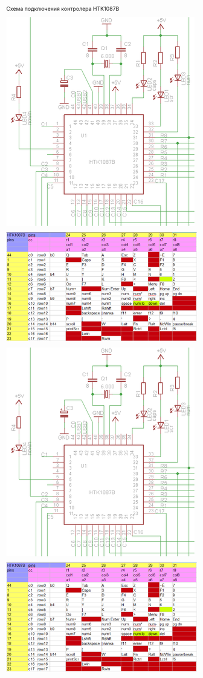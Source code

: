 Схема подключения контролера HTK1087B



![](https://raw.githubusercontent.com/74ls00/GameKB/master/Datasheet/HTK1087B/htk1087b_sh.png)

![](https://raw.githubusercontent.com/74ls00/GameKB/master/Datasheet/HTK1087B/htk1087b_pins.png)






![](https://raw.githubusercontent.com/74ls00/GameKB/master/HTK1087B/htk1087b_sh.png)

![](https://raw.githubusercontent.com/74ls00/GameKB/master/HTK1087B/htk1087b_pins.png)